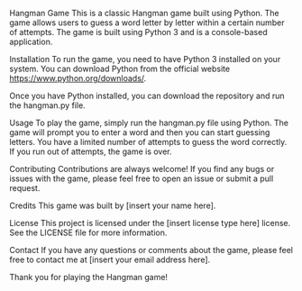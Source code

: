 Hangman Game
This is a classic Hangman game built using Python. The game allows users to guess a word letter by letter within a certain number of attempts. The game is built using Python 3 and is a console-based application.

Installation
To run the game, you need to have Python 3 installed on your system. You can download Python from the official website https://www.python.org/downloads/.

Once you have Python installed, you can download the repository and run the hangman.py file.

Usage
To play the game, simply run the hangman.py file using Python. The game will prompt you to enter a word and then you can start guessing letters. You have a limited number of attempts to guess the word correctly. If you run out of attempts, the game is over.

Contributing
Contributions are always welcome! If you find any bugs or issues with the game, please feel free to open an issue or submit a pull request.

Credits
This game was built by [insert your name here].

License
This project is licensed under the [insert license type here] license. See the LICENSE file for more information.

Contact
If you have any questions or comments about the game, please feel free to contact me at [insert your email address here].

Thank you for playing the Hangman game!
